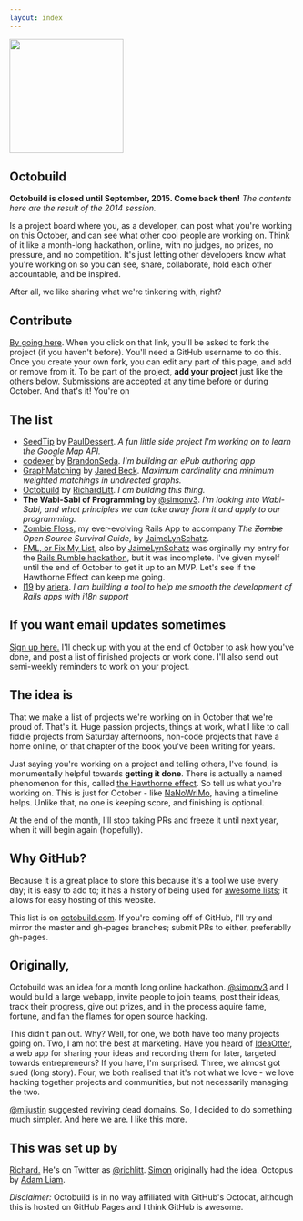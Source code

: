 ```yaml
---
layout: index
---
```


<img src="./octo.png" height="200px" />

## Octobuild

__Octobuild is closed until September, 2015. Come back then!__
_The contents here are the result of the 2014 session._

Is a project board where you, as a developer, can post what you're working on this October, and can see what other cool people are working on. Think of it like a month-long hackathon, online, with no judges, no prizes, no pressure, and no competition. It's just letting other developers know what you're working on so you can see, share, collaborate, hold each other accountable, and be inspired. 

After all, we like sharing what we're tinkering with, right?

## Contribute

[By going here](https://github.com/RichardLitt/octobuild/edit/gh-pages/index.md). When you click on that link, you'll be asked to fork the project (if you haven't before). You'll need a GitHub username to do this. Once you create your own fork, you can edit any part of this page, and add or remove from it. To be part of the project, **add your project** just like the others below. Submissions are accepted at any time before or during October. And that's it! You're on

## The list

* [SeedTip](https://github.com/pauldessert/SeedTip) by [PaulDessert](https://twitter.com/pauldessert). *A fun little side project I'm working on to learn the Google Map API.*
* [codexer](https://github.com/bcseda/codexer) by [BrandonSeda](https://twitter.com/brandonseda). *I'm building an ePub authoring app*
* [GraphMatching](https://github.com/jaredbeck/graph_matching) by [Jared Beck](http://www.jaredbeck.com/). *Maximum cardinality and minimum weighted matchings in undirected graphs.*
* [Octobuild](https://github.com/RichardLitt/octobuild) by [RichardLitt](https://github.com/RichardLitt). *I am building this thing.*
* **The Wabi-Sabi of Programming** by [@simonv3](http://twitter.com/simonv3). *I'm looking into Wabi-Sabi, and what principles we can take away from it and apply to our programming.*
* [Zombie Floss](http://zombie-floss.herokuapp.com), my ever-evolving Rails App to accompany *The ~~Zombie~~ Open Source Survival Guide*, by [JaimeLynSchatz](https://github.com/JaimeLynSchatz).
* [FML, or Fix My List](https://secret-inlet-5715.herokuapp.com/), also by [JaimeLynSchatz](https://github.com/JaimeLynSchatz) was orginally my entry for the [Rails Rumble hackathon](http://railsrumble.com/), but it was incomplete. I've given myself until the end of October to get it up to an MVP. Let's see if the Hawthorne Effect can keep me going.
* [I19](https://github.com/ariera/i19) by [ariera](https://github.com/ariera/). *I am building a tool to help me smooth the development of Rails apps with i18n support*

## If you want email updates sometimes

[Sign up here.](http://eepurl.com/3O-JL) I'll check up with you at the end of October to ask how you've done, and post a list of finished projects or work done. I'll also send out semi-weekly reminders to work on your project.

## The idea is

That we make a list of projects we're working on in October that we're proud of. That's it. Huge passion projects, things at work, what I like to call fiddle projects from Saturday afternoons, non-code projects that have a home online, or that chapter of the book you've been writing for years.

Just saying you're working on a project and telling others, I've found, is monumentally helpful towards **getting it done**. There is actually a named phenomenon for this, called [the Hawthorne effect](https://en.wikipedia.org/wiki/Hawthorne_effect). So tell us what you're working on. This is just for October - like [NaNoWriMo](http://nanowrimo.org/), having a timeline helps. Unlike that, no one is keeping score, and finishing is optional. 

At the end of the month, I'll stop taking PRs and freeze it until next year, when it will begin again (hopefully).

## Why GitHub?

Because it is a great place to store this because it's a tool we use every day; it is easy to add to; it has a history of being used for [awesome lists](https://github.com/bayandin/awesome-awesomeness); it allows for easy hosting of this website.

This list is on [octobuild.com](http://octobuild.com). If you're coming off of GitHub, I'll try and mirror the master and gh-pages branches; submit PRs to either, preferablly gh-pages.

## Originally,

Octobuild was an idea for a month long online hackathon. [@simonv3](https://twitter.com/simonv3) and I would build a large webapp, invite people to join teams, post their ideas, track their progress, give out prizes, and in the process aquire fame, fortune, and fan the flames for open source hacking.

This didn't pan out. Why? Well, for one, we both have too many projects going on. Two, I am not the best at marketing. Have you heard of [IdeaOtter](http://ideaotter.com), a web app for sharing your ideas and recording them for later, targeted towards entrepreneurs? If you have, I'm surprised. Three, we almost got sued (long story). Four, we both realised that it's not what we love - we love hacking together projects and communities, but not necessarily managing the two. 

[@mijustin](https://twitter.com/mijustin) suggested reviving dead domains. So, I decided to do something much simpler. And here we are. I like this more. 


## This was set up by

[Richard.](http://www.burntfen.com) He's on Twitter as [@richlitt](https://twitter.com/richlitt). [Simon](https://twitter.com/simonv3) originally had the idea. Octopus by [Adam Liam](http://www.adamliam.com/).

*Disclaimer:* Octobuild is in no way affiliated with GitHub's Octocat, although this is hosted on GitHub Pages and I think GitHub is awesome.


